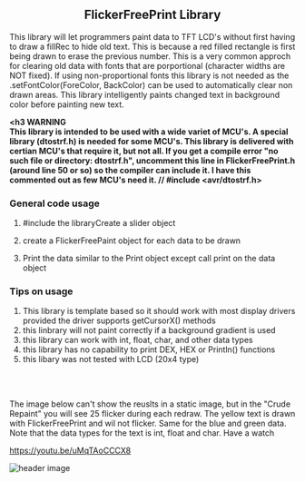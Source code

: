 <b><h2><center>FlickerFreePrint Library</center></h1></b>

This library will let programmers paint data to TFT LCD's without first having to draw a fillRec to hide old text. This is because a red filled rectangle is first being drawn to erase the previous number. This is a very common approch for clearing old data with fonts that are porportional (character widths are NOT fixed). If using non-proportional fonts this library is not needed as the .setFontColor(ForeColor, BackColor) can be used to automatically clear non drawn areas. This library intelligently paints changed text in background color before painting new text.

<b><h3
WARNING
       <br>
       This library is intended to be used with a wide variet of MCU's. A special library (dtostrf.h) is needed for some MCU's. This library is delivered with certian MCU's that require it, but not all. If you get a compile error "no such file or directory: dtostrf.h", uncomment this line in FlickerFreePrint.h (around line 50 or so) so the compiler can include it. I have this commented out as few MCU's need it.
// #include <avr/dtostrf.h>

  </b></h3>

<b><h3>General code usage</b></h3> 

1. #include the libraryCreate a slider object

2. create a FlickerFreePaint object for each data to be drawn

3. Print the data similar to the Print object except call print on the data object

<b><h3>Tips on usage</b></h3> 

  1. This library is template based so it should work with most display drivers provided
  the driver supports getCursorX() methods
  2. this linbrary will not paint correctly if a background gradient is used
  3. this library can work with int, float, char, and other data types
  4. this library has no capability to print DEX, HEX or Println() functions
  5. this libary was not tested with LCD (20x4 type)
  
  <br>
<br>



The image below can't show the reuslts in a static image, but in the "Crude Repaint" you will see 25 flicker during each redraw. The yellow text is drawn with FlickerFreePrint and wil not flicker. Same for the blue and green data. Note that the data types for the text is int, float and char. Have a watch

https://youtu.be/uMqTAoCCCX8

![header image](https://raw.github.com/KrisKasprzak/FlickerFreePrint/master/FFPrint.jpg)
